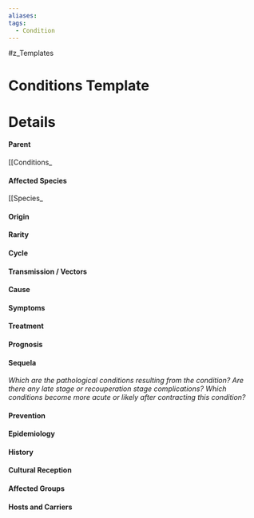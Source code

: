 ```yaml
---
aliases: 
tags:
  - Condition
---
```

#z_Templates 
# Conditions Template


# Details
#### Parent
[[Conditions_
#### Affected Species
[[Species_
#### Origin
#### Rarity
#### Cycle
#### Transmission / Vectors
#### Cause
#### Symptoms
#### Treatment
#### Prognosis
#### Sequela
*Which are the pathological conditions resulting from the condition? Are there any late stage or recouperation stage complications? Which conditions become more acute or likely after contracting this condition?*
#### Prevention
#### Epidemiology
#### History
#### Cultural Reception

#### Affected Groups
#### Hosts and Carriers
